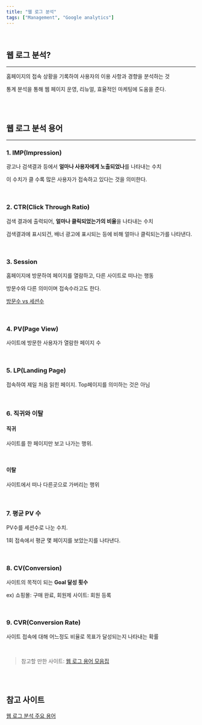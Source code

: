 ```yaml
---
title: "웹 로그 분석"
tags: ["Management", "Google analytics"]
---
```




<br>

## 웹 로그 분석?

<hr>

홈페이지의 접속 상황을 기록하여 사용자의 이용 사항과 경향을 분석하는 것

통계 분석을 통해 웹 페이지 운영, 리뉴얼, 효율적인 마케팅에 도움을 준다.

<br>

<br>

## 웹 로그 분석 용어

<hr>

### 1. IMP(Impression)

광고나 검색결과 등에서 **얼마나 사용자에게 노출되었나**를 나타내는 수치

이 수치가 클 수록 많은 사용자가 접속하고 있다는 것을 의미한다.

<br>

### 2. CTR(Click Through Ratio)

검색 결과에 출력되어, **얼마나 클릭되었는가의 비율**을 나타내는 수치

검색결과에 표시되건, 배너 광고에 표시되는 등에 비해 얼마나 클릭되는가를 나타낸다.

<br>

### 3. Session

홈페이지에 방문하여 페이지를 열람하고, 다른 사이트로 떠나는 행동

방문수와 다른 의미이며 접속수라고도 한다.

[방문수 vs 세션수](https://support.google.com/analytics/answer/2956047?hl=ko)

<br>

### 4. PV(Page View)

사이트에 방문한 사용자가 열람한 페이지 수

<br>

### 5. LP(Landing Page)

접속하여 제일 처음 읽힌 페이지. Top페이지를 의미하는 것은 아님

<br>

### 6. 직귀와 이탈

#### 직귀

사이트를 한 페이지만 보고 나가는 행위.

<br>

#### 이탈

사이트에서 떠나 다른곳으로 가버리는 행위

<br>

### 7. 평균 PV 수

PV수를 세션수로 나눈 수치.

1회 접속에서 평균 몇 페이지를 보았는지를 나타낸다.

<br>

### 8. CV(Conversion)

사이트의 목적이 되는 **Goal 달성 횟수**

ex) 쇼핑몰: 구매 완료, 회원제 사이트: 회원 등록

<br>

### 9. CVR(Conversion Rate)

사이트 접속에 대해 어느정도 비율로 목표가 달성되는지 나타내는 확률

<br>

> 참고할 만한 사이트: [웹 로그 용어 모음집](https://support.google.com/analytics/topic/6083659?hl=ko&ref_topic=3544906&vid=1-635775336615683385-1093381217)

<br>

<br>

## 참고 사이트

[웹 로그 분석 주요 용어](http://webnote.pe.kr/seo/웹로그분석-주요용어/)

